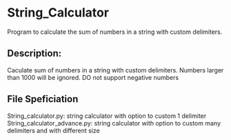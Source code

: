 # String_Calculator

Program to calculate the sum of numbers in a string with custom delimiters. 

## Description:
Caculate sum of numbers in a string with custom delimiters. 
Numbers larger than 1000 will be ignored. 
DO not support negative numbers

## File Speficiation
String_calculator.py: string calculator with option to custom 1 delimiter
String_calculator_advance.py: string calculator with option to custom many delimiters and with different size
